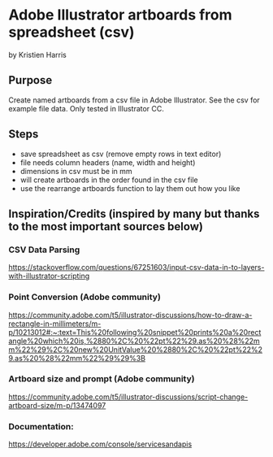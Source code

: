 # Adobe Illustrator artboards from spreadsheet (csv)
by Kristien Harris 

## Purpose
Create named artboards from a csv file in Adobe Illustrator. See the csv for example file data. Only tested in Illustrator CC.

## Steps
- save spreadsheet as csv (remove empty rows in text editor)
- file needs column headers (name, width and height)
- dimensions in csv must be in mm
- will create artboards in the order found in the csv file
- use the rearrange artboards function to lay them out how you like

## Inspiration/Credits (inspired by many but thanks to the most important sources below)
### CSV Data Parsing
https://stackoverflow.com/questions/67251603/input-csv-data-in-to-layers-with-illustrator-scripting

### Point Conversion (Adobe community)
https://community.adobe.com/t5/illustrator-discussions/how-to-draw-a-rectangle-in-millimeters/m-p/10213012#:~:text=This%20following%20snippet%20prints%20a%20rectangle%20which%20is,%2880%2C%20%22pt%22%29.as%20%28%22mm%22%29%2C%20new%20UnitValue%20%2880%2C%20%22pt%22%29.as%20%28%22mm%22%29%29%3B

### Artboard size and prompt (Adobe community)
https://community.adobe.com/t5/illustrator-discussions/script-change-artboard-size/m-p/13474097

### Documentation:
https://developer.adobe.com/console/servicesandapis

